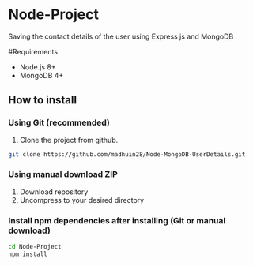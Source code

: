 # Node-Project
Saving the contact details of the user using Express js and MongoDB 

#Requirements
- Node.js 8+
- MongoDB 4+


## How to install

### Using Git (recommended)

1.  Clone the project from github.

```bash
git clone https://github.com/madhuin28/Node-MongoDB-UserDetails.git
```

### Using manual download ZIP

1.  Download repository
2.  Uncompress to your desired directory

### Install npm dependencies after installing (Git or manual download)

```bash
cd Node-Project
npm install
```
